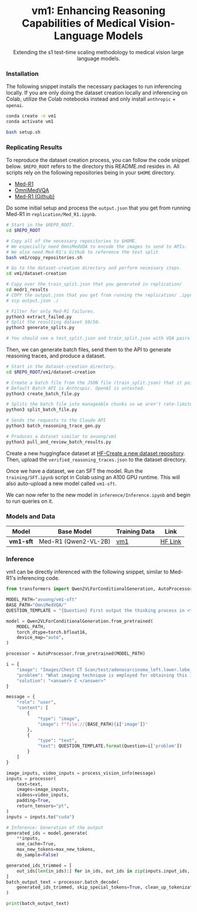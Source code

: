 <div align="center">
<h1>
  <b>vm1</b>: Enhancing Reasoning Capabilities of Medical Vision-Language Models
</h1>
<p>
Extending the s1 test-time scaling methodology to medical vision large language models.
</p>
</div>

### Installation
The following snippet installs the necessary packages to run inferencing locally.
If you are only doing the dataset creation locally and inferencing on Colab, utilize the Colab
notebooks instead and only install `anthropic` + `openai`.

```bash
conda create -n vm1
conda activate vm1

bash setup.sh
```

### Replicating Results
To reproduce the dataset creation process, you can follow the code snippet below.
`$REPO_ROOT` refers to the directory this README.md resides in.
All scripts rely on the following repositories being in your `$HOME` directory.
- [Med-R1](https://huggingface.co/yuxianglai117/Med-R1)
- [OmniMedVQA](https://huggingface.co/datasets/foreverbeliever/OmniMedVQA/tree/main)
- [Med-R1 (Github)](https://github.com/Yuxiang-Lai117/Med-R1/)

Do some initial setup and process the `output.json` that you get from running Med-R1 in `replication/Med_R1.ipynb`.
```bash
# Start in the $REPO_ROOT.
cd $REPO_ROOT

# Copy all of the necessary repositories to $HOME.
# We especially need OmniMedVQA to encode the images to send to APIs.
# We also need Med-R1's Github to reference the test split
bash vm1/copy_repositories.sh

# Go to the dataset-creation directory and perform necessary steps.
cd vm1/dataset-creation

# Copy over the train_split.json that you generated in replication/
cd medr1_results
# COPY the output.json that you get from running the replication/ .ipynb script in Colab here!
# scp output.json ./

# Filter for only Med-R1 failures.
python3 extract_failed.py 
# Split the resulting dataset 50/50.
python3 generate_splits.py

# You should see a test_split.json and train_split.json with VQA pairs inside of them.
```

Then, we can generate batch files, send them to the API to generate reasoning traces, and produce a dataset.
```bash
# Start in the dataset-creation directory.
cd $REPO_ROOT/vm1/dataset-creation

# Create a batch file from the JSON file (train_split.json) that it points to.
# Default Batch API is Anthropic. OpenAI is untested.
python3 create_batch_file.py

# Splits the batch file into manageable chunks so we aren't rate-limited.
python3 split_batch_file.py

# Sends the requests to the Claude API
python3 batch_reasoning_trace_gen.py

# Produces a dataset similar to avuong/vm1
python3 pull_and_review_batch_results.py
```

Create a new huggingface dataset at [HF-Create a new dataset repository](https://huggingface.co/new-dataset).
Then, upload the `verified_reasoning_traces.json` to the dataset directory.

Once we have a dataset, we can SFT the model. Run the `training/SFT.ipynb` script in Colab using an A100 GPU runtime.
This will also auto-upload a new model called `vm1-sft`.

We can now refer to the new model in `inference/Inference.ipynb` and begin to run queries on it.

### Models and Data
| Model       | Base Model           | Training Data                                     | Link                                             |
| ----------- | -------------------- | ------------------------------------------------- | ------------------------------------------------ |
| **vm1-sft** | Med-R1 (Qwen2-VL-2B) | [vm1](https://huggingface.co/datasets/avuong/vm1) | [HF Link](https://huggingface.co/avuong/vm1-sft) |

### Inference

vm1 can be directly inferenced with the following snippet, similar to Med-R1's inferencing code.
```python
from transformers import Qwen2VLForConditionalGeneration, AutoProcessor, AutoTokenizer

MODEL_PATH="avuong/vm1-sft"
BASE_PATH="OmniMedVQA/"
QUESTION_TEMPLATE = "{Question} First output the thinking process in <think> </think> and final choice (A, B, C, D ...) in <answer> </answer> tags."

model = Qwen2VLForConditionalGeneration.from_pretrained(
    MODEL_PATH,
    torch_dtype=torch.bfloat16,
    device_map="auto",
)

processor = AutoProcessor.from_pretrained(MODEL_PATH)

i = {
    "image": "Images/Chest CT Scan/test/adenocarcinoma_left.lower.lobe_T2_N0_M0_Ib/000139 (9).png",
    "problem": "What imaging technique is employed for obtaining this image? A)Mammogram, B)Positron emission tomography (PET), C)CT, D)Fluoroscopy",
    "solution": "<answer> C </answer>"
}

message = {
    "role": "user",
    "content": [
        {
            "type": "image",
            "image": f"file://{BASE_PATH}{i['image']}"
        },
        {
            "type": "text",
            "text": QUESTION_TEMPLATE.format(Question=i['problem'])
        }
    ]
}

image_inputs, video_inputs = process_vision_info(message)
inputs = processor(
    text=text,
    images=image_inputs,
    videos=video_inputs,
    padding=True,
    return_tensors="pt",
)
inputs = inputs.to("cuda")

# Inference: Generation of the output
generated_ids = model.generate(
    **inputs,
    use_cache=True,
    max_new_tokens=max_new_tokens,
    do_sample=False)

generated_ids_trimmed = [
    out_ids[len(in_ids):] for in_ids, out_ids in zip(inputs.input_ids, generated_ids)
]
batch_output_text = processor.batch_decode(
    generated_ids_trimmed, skip_special_tokens=True, clean_up_tokenization_spaces=False
)

print(batch_output_text)
```

